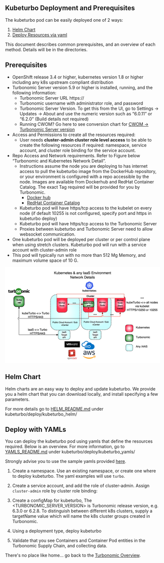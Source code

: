## Kubeturbo Deployment and Prerequisites #

The kubeturbo pod can be easily deployed one of 2 ways:
1. [Helm Chart](#helm-chart)
2. [Deploy Resources via yaml](#deploy-with-yamls)

This document describes common prerequisites, and an overview of each method.  Details will be in the directories. 

## Prerequisites

* OpenShift release 3.4 or higher, kubernetes version 1.8 or higher including any k8s upstream compliant distribution
* Turbonomic Server version 5.9 or higher is installed, running, and the following information:
    * Turbonomic Server URL https://<TurboIPaddressOrFQDN>
    * Turbonomic username with administrator role, and password
    * Turbonomic Server Version.  To get this from the UI, go to Settings -> Updates -> About and use the numeric version such as “6.0.11” or “6.2.0” (Build details not required)
    * Running CWOM? Go here to see conversion chart for [CWOM -> Turbonomic Server version](https://github.com/turbonomic/kubeturbo/tree/master/deploy/CWOM_versions.md) 
* Access and Permissions to create all the resources required:
    * User needs **cluster-admin cluster role level access** to be able to create the following resources if required: namespace, service account, and cluster role binding for the service account.
* Repo Access and Network requirements.  Refer to Figure below “Turbonomic and Kubernetes Network Detail”.
    * Instructions assume the node you are deploying to has internet access to pull the kubeturbo image from the DockerHub repository, or your environment is configured with a repo accessible by the node.  Images are available from Dockerhub and RedHat Container Catalog. The exact Tag required will be provided for you by Turbonomic.
        * [Docker hub](https://hub.docker.com/r/vmturbo/kubeturbo/)
        * [RedHat Container Catalog](https://access.redhat.com/containers/#/product/aa909a40e026139e) 
    * Kubeturbo pod will have https/tcp access to the kubelet on every node (if default 10255 is not configured, specify port and https in kubeturbo deploy)
    * Kubeturbo pod will have https/tcp access to the Turbonomic Server
    * Proxies between kubeturbo and Turbonomic Server need to allow websocket communication.
* One kubeturbo pod will be deployed per cluster or per control plane when using stretch clusters. Kubeturbo pod will run with a service account with cluster-admin role
* This pod will typically run with no more than 512 Mg Memory, and maximum volume space of 10 G.

![turboNetwork_anyIAASanyK8S.png](https://github.com/evat-pm/images/blob/master/turboNetwork_anyIAASanyK8S.png)

## Helm Chart

Helm charts are an easy way to deploy and update kubeturbo.  We provide you a helm chart that you can download locally, and install specifying a few parameters.

For more details go to [HELM_README.md](https://github.com/turbonomic/kubeturbo/tree/master/deploy/kubeturbo_helm/HELM_README.md) under kubeturbo/deploy/kubeturbo_helm/


## Deploy with YAMLs

You can deploy the kubeturbo pod using yamls that define the resources required.  Below is an overview.  For more information, go to [YAMLS_README.md](https://github.com/turbonomic/kubeturbo/tree/master/deploy/kubeturbo_yamls/YAMLS_README.md) under kubeturbo/deploy/kubeturbo_yamls/

Strongly advise you to use the sample yamls provided [here](https://github.com/turbonomic/kubeturbo/tree/master/deploy/kubeturbo_yamls).

1. Create a namespace.  Use an existing namespace, or create one where to deploy kubeturbo. The yaml examples will use `turbo`.

2. Create a service account, and add the role of cluster-admin. Assign `cluster-admin` role by cluster role binding:

3. Create a configMap for kubeturbo, The <TURBONOMIC_SERVER_VERSION> is Turbonomic release version, e.g. 6.3.0 or 6.2.8.  To distinguish between different k8s clusters, supply a targetName value which will name the k8s cluster groups created in Turbonomic.

4. Using a deployment type, deploy kubeturbo

5. Validate that you see Containers and Container Pod entities in the Turbonomic Supply Chain, and collecting data.

There's no place like home... go back to the [Turbonomic Overview](https://github.com/turbonomic/kubeturbo/tree/master/README.md).